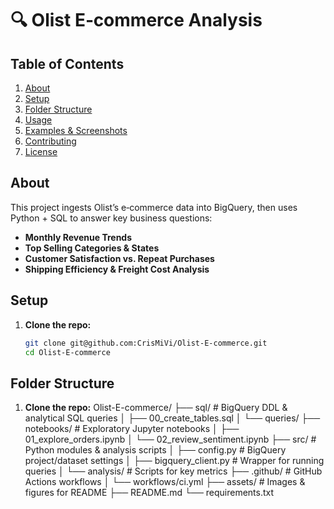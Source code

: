 # 🔍 Olist E‑commerce Analysis  

## Table of Contents
1. [About](#about)  
2. [Setup](#setup)  
3. [Folder Structure](#folder-structure)  
4. [Usage](#usage)  
5. [Examples & Screenshots](#examples--screenshots)  
6. [Contributing](#contributing)  
7. [License](#license)

## About
This project ingests Olist’s e‑commerce data into BigQuery, then uses Python + SQL to answer key business questions:

- **Monthly Revenue Trends**  
- **Top Selling Categories & States**  
- **Customer Satisfaction vs. Repeat Purchases**  
- **Shipping Efficiency & Freight Cost Analysis**

## Setup
1. **Clone the repo:**  
   ```bash
   git clone git@github.com:CrisMiVi/Olist-E-commerce.git
   cd Olist-E-commerce

## Folder Structure
1. **Clone the repo:**
   Olist-E-commerce/
├── sql/                    # BigQuery DDL & analytical SQL queries
│   ├── 00_create_tables.sql
│   └── queries/
├── notebooks/              # Exploratory Jupyter notebooks
│   ├── 01_explore_orders.ipynb
│   └── 02_review_sentiment.ipynb
├── src/                    # Python modules & analysis scripts
│   ├── config.py           # BigQuery project/dataset settings
│   ├── bigquery_client.py  # Wrapper for running queries
│   └── analysis/           # Scripts for key metrics
├── .github/                # GitHub Actions workflows
│   └── workflows/ci.yml
├── assets/                 # Images & figures for README
├── README.md
└── requirements.txt

